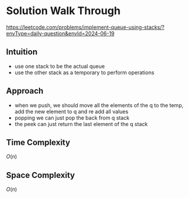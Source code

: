 # Solution Walk Through
https://leetcode.com/problems/implement-queue-using-stacks/?envType=daily-question&envId=2024-06-19

## Intuition
- use one stack to be the actual queue
- use the other stack as a temporary to perform operations

## Approach
- when we push, we should move all the elements of the q to the temp, add the new element to q and re add all values
- popping we can just pop the back from q stack
- the peek can just return the last element of the q stack

## Time Complexity
$O(n)$

## Space Complexity
$O(n)$




